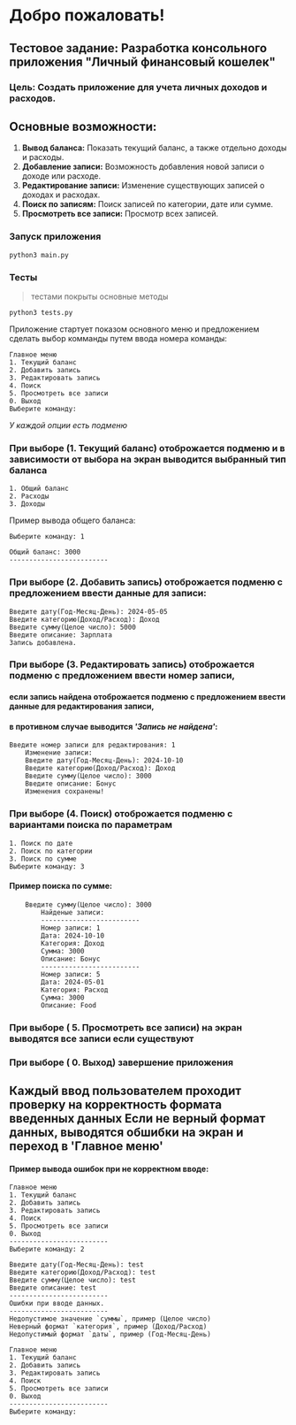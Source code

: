 # **Добро пожаловать!**

## Тестовое задание: Разработка консольного приложения "Личный финансовый кошелек"

### Цель: Создать приложение для учета личных доходов и расходов.

## Основные возможности:
1. **Вывод баланса:** Показать текущий баланс, а также отдельно доходы и расходы.
2. **Добавление записи:** Возможность добавления новой записи о доходе или расходе.
3. **Редактирование записи:** Изменение существующих записей о доходах и расходах.
4. **Поиск по записям:** Поиск записей по категории, дате или сумме.
5. **Просмотреть все записи:** Просмотр всех записей.


### Запуск приложения 

    python3 main.py

### Тесты
> тестами покрыты основные методы 

    python3 tests.py

Приложение стартует показом основного меню и предложением сделать выбор комманды путем ввода номера команды:

    Главное меню
    1. Текущий баланс
    2. Добавить запись
    3. Редактировать запись
    4. Поиск
    5. Просмотреть все записи
    0. Выход
    Выберите команду: 

*У каждой опции есть подменю*

### При выборе (1. Текущий баланс) отоброжается подменю и в зависимости от выбора на экран выводится выбранный тип баланса

    1. Общий баланс
    2. Расходы
    3. Доходы

Пример вывода общего баланса:

    Выберите команду: 1

    Общий баланс: 3000
    -------------------------

### При выборе (2. Добавить запись) отоброжается подменю с предложением ввести данные для записи:

    Введите дату(Год-Месяц-День): 2024-05-05
    Введите категорию(Доход/Расход): Доход
    Введите сумму(Целое число): 5000
    Введите описание: Зарплата
    Запись добавлена.

### При выборе (3. Редактировать запись) отоброжается подменю с предложением ввести номер записи,
#### если запись найдена отоброжается подменю с предложением ввести данные для редактирования записи,
#### в противном случае выводится *'Запись не найдена'*:

    Введите номер записи для редактирования: 1
        Изменение записи: 
        Введите дату(Год-Месяц-День): 2024-10-10
        Введите категорию(Доход/Расход): Доход
        Введите сумму(Целое число): 3000
        Введите описание: Бонус
        Изменения сохранены!

### При выборе (4. Поиск) отоброжается подменю c вариантами поиска по параметрам
    
    1. Поиск по дате
    2. Поиск по категории
    3. Поиск по сумме
    Выберите команду: 3

#### Пример поиска по сумме:

        Введите сумму(Целое число): 3000
            Найденые записи:
            -------------------------
            Номер записи: 1
            Дата: 2024-10-10
            Категория: Доход
            Сумма: 3000
            Описание: Бонус
            -------------------------
            Номер записи: 5
            Дата: 2024-05-01
            Категория: Расход
            Сумма: 3000
            Описание: Food

### При выборе ( 5. Просмотреть все записи) на экран выводятся все записи если существуют

### При выборе ( 0. Выход) завершение приложения

## Каждый ввод пользователем проходит проверку на корректность формата введенных данных Если не верный формат данных, выводятся обшибки на экран и переход в 'Главное меню' 
#### Пример вывода ошибок при не корректном вводе:

    Главное меню
    1. Текущий баланс
    2. Добавить запись
    3. Редактировать запись
    4. Поиск
    5. Просмотреть все записи
    0. Выход
    -------------------------
    Выберите команду: 2

    Введите дату(Год-Месяц-День): test
    Введите категорию(Доход/Расход): test
    Введите сумму(Целое число): test
    Введите описание: test
    -------------------------
    Ошибки при вводе данных.
    -------------------------
    Недопустимое значение `суммы`, пример (Целое число)
    Неверный формат `категория`, пример (Доход/Расход)
    Недопустимый формат `даты`, пример (Год-Месяц-День)

    Главное меню
    1. Текущий баланс
    2. Добавить запись
    3. Редактировать запись
    4. Поиск
    5. Просмотреть все записи
    0. Выход
    -------------------------
    Выберите команду: 

